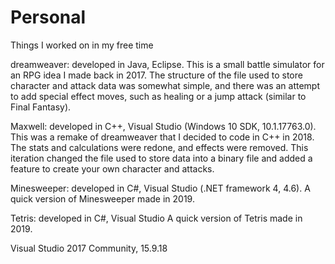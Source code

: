 # Personal
Things I worked on in my free time

dreamweaver: developed in Java, Eclipse.
  This is a small battle simulator for an RPG idea I made back in 2017. The structure of the file used to store character and attack data was somewhat simple, and there was an attempt to add special effect moves, such as healing or a jump attack (similar to Final Fantasy).

Maxwell: developed in C++, Visual Studio (Windows 10 SDK, 10.1.17763.0).
  This was a remake of dreamweaver that I decided to code in C++ in 2018. The stats and calculations were redone, and effects were removed. This iteration changed the file used to store data into a binary file and added a feature to create your own character and attacks.

Minesweeper: developed in C#, Visual Studio (.NET framework 4, 4.6).
  A quick version of Minesweeper made in 2019.

Tetris: developed in C#, Visual Studio
  A quick version of Tetris made in 2019.

Visual Studio 2017 Community, 15.9.18

